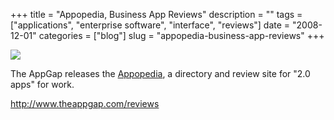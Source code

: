 +++
title = "Appopedia, Business App Reviews"
description = ""
tags = ["applications", "enterprise software", "interface", "reviews"]
date = "2008-12-01"
categories = ["blog"]
slug = "appopedia-business-app-reviews"
+++



  <div class="notebook-screenshot"><a href="http://www.theappgap.com/reviews"><img src="http://media.konigi.com/bluga/wt49340f29af622.jpg"/></a></div><p>The AppGap releases the <a href="http://www.theappgap.com/reviews">Appopedia</a>, a directory and review site for "2.0 apps" for work.</p>
    
  <a href="http://www.theappgap.com/reviews">http://www.theappgap.com/reviews</a>
